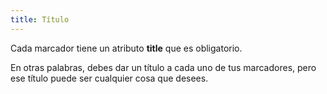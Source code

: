 ```yaml
---
title: Título
---
```


Cada marcador tiene un atributo **title** que es obligatorio.

En otras palabras, debes dar un título a cada uno de tus marcadores, pero ese título puede ser cualquier cosa que desees.

